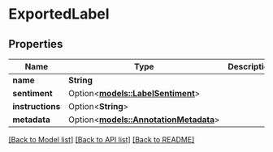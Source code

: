 # ExportedLabel

## Properties

Name | Type | Description | Notes
------------ | ------------- | ------------- | -------------
**name** | **String** |  | 
**sentiment** | Option<[**models::LabelSentiment**](LabelSentiment.md)> |  | [optional]
**instructions** | Option<**String**> |  | [optional]
**metadata** | Option<[**models::AnnotationMetadata**](AnnotationMetadata.md)> |  | [optional]

[[Back to Model list]](../README.md#documentation-for-models) [[Back to API list]](../README.md#documentation-for-api-endpoints) [[Back to README]](../README.md)


